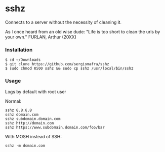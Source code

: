 # sshz

Connects to a server without the necessity of cleaning it.

As I once heard from an old wise dude: "Life is too short to clean the urls by your own." FURLAN, Arthur (20XX)

### Installation

	$ cd ~/Downloads
	$ git clone https://github.com/sergiomafra/sshz
	$ sudo chmod 0500 sshz && sudo cp sshz /usr/local/bin/sshz
	
### Usage

Logs by default with root user

Normal:

	sshz 8.8.8.8
	sshz domain.com
	sshz subdomain.domain.com
	sshz http://domain.com
	sshz https://www.subdomain.domain.com/foo/bar
	
With MOSH instead of SSH:

	sshz -m domain.com
